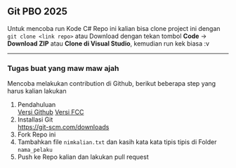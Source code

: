 ## Git PBO 2025

Untuk mencoba run Kode C# Repo ini kalian bisa clone project ini dengan `git clone <link repo>` atau Download dengan tekan tombol **Code** -> **Download ZIP** atau **Clone di Visual Studio**, kemudian run kek biasa :v

---


### Tugas buat yang maw maw ajah
Mencoba melakukan contribution di Github, berikut beberapa step yang harus kalian lakukan

1. Pendahuluan   
  [Versi Github](https://github.blog/developer-skills/github/beginners-guide-to-github-creating-a-pull-request/)
  [Versi FCC](https://www.freecodecamp.org/news/how-to-make-your-first-pull-request-on-github-3/)
3. Installasi Git  
  https://git-scm.com/downloads
4. Fork Repo ini
5. Tambahkan file `nimkalian.txt` dan kasih kata kata tipis tipis di Folder `nama_pelaku`
6. Push ke Repo kalian dan lakukan pull request  
